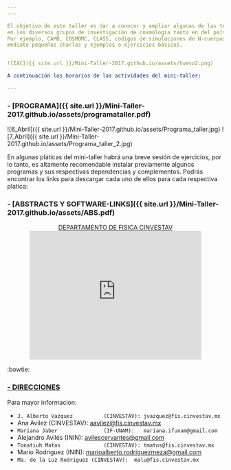 ```yaml
---
---

El objetivo de este taller es dar a conocer y ampliar algunas de las técnicas computacionales y estadísticas más comunmente utilizadas
en los diversos grupos de investigación de cosmología tanto en del país como a nivel global.
Por ejemplo, CAMB, COSMOMC, CLASS, códigos de simulaciones de N-cuerpos, así como implementación de algoritmos y el uso de clusters,
mediate pequeñas charlas y ejemplos o ejercicios básicos.


![IAC]({{ site.url }}/Mini-Taller-2017.github.io/assets/huevo2.png)

A continuación los horarios de las actividades del mini-taller:

---
```


### - [PROGRAMA]({{ site.url }}/Mini-Taller-2017.github.io/assets/programataller.pdf)<br>

![6_Abril]({{ site.url }}/Mini-Taller-2017.github.io/assets/Programa_taller.jpg)
![7_Abril]({{ site.url }}/Mini-Taller-2017.github.io/assets/Programa_taller_2.jpg)



En algunas pláticas del mini-taller habrá una breve sesión de ejercicios, por lo tanto, es altamente recomendable instalar 
previamente algunos programas y sus respectivas dependencias y complementos. Podrás encontrar los links 
para descargar cada uno de ellos para cada respectiva platica:    
### - [ABSTRACTS Y SOFTWARE-LINKS]({{ site.url }}/Mini-Taller-2017.github.io/assets/ABS.pdf)<br>

<center> <a href="http://www.fis.cinvestav.mx/es/content/view/28/59/"> DEPARTAMENTO DE FISICA CINVESTAV</a><br>
<iframe src="https://www.google.com/maps/embed?pb=!1m18!1m12!1m3!1d3760.719140943481!2d-99.13107568509201!3d19.51071568684002!2m3!1f0!2f0!3f0!3m2!1i1024!2i768!4f13.1!3m3!1m2!1s0x85d1f9c3f8c2a46d%3A0xff57ce285b4ec07a!2sCINVESTAV+Departamento+de+F%C3%ADsica!5e0!3m2!1ses-419!2smx!4v1491026280354" width="400" height="300" frameborder="0" style="border:0" allowfullscreen></iframe>
</center>

:bowtie:

<i class="em em---1"></i>

<i class="em em-ant"></i>

### [- DIRECCIONES](http://www.fis.cinvestav.mx/es/content/view/14/41)

Para mayor informacion: 
- `J. Alberto Vazquez 		   (CINVESTAV): jvazquez@fis.cinvestav.mx`
- Ana Avilez	   		   (CINVESTAV): aavilez@fis.cinvestav.mx
- `Mariana Jaber	   		   (IF-UNAM):   mariana.ifunam@gmail.com`
- Alejandro Avilés 		   (ININ):      avilescervantes@gmail.com
- `Tonatiuh Matos   		   (CINVESTAV): tmatos@fis.cinvestav.mx`
- Mario Rodriguez  		   (ININ):    	 marioalberto.rodriguezmeza@gmail.com
- `Ma. de la Luz Rodriguez (CINVESTAV):  malu@fis.cinvestav.mx`




